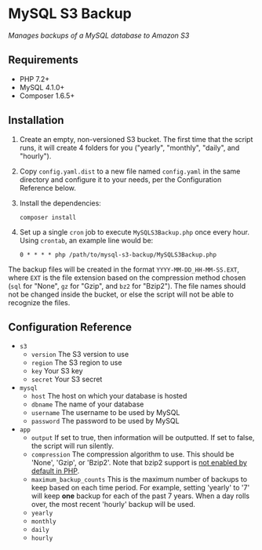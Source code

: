 # MySQL S3 Backup

*Manages backups of a MySQL database to Amazon S3*



## Requirements

- PHP 7.2+
- MySQL 4.1.0+
- Composer 1.6.5+



## Installation

1. Create an empty, non-versioned S3 bucket. The first time that the script runs, it will create 4 folders for you ("yearly", "monthly", "daily", and "hourly").

2. Copy `config.yaml.dist` to a new file named `config.yaml` in the same directory and configure it to your needs, per the Configuration Reference below.

3. Install the dependencies:

   ```
   composer install
   ```

4. Set up a single `cron` job to execute `MySQLS3Backup.php` once every hour. Using `crontab`, an example line would be:

   ```
   0 * * * * php /path/to/mysql-s3-backup/MySQLS3Backup.php
   ```

The backup files will be created in the format `YYYY-MM-DD_HH-MM-SS.EXT`, where `EXT` is the file extension based on the compression method chosen (`sql` for "None", `gz` for "Gzip", and `bz2` for "Bzip2"). The file names should not be changed inside the bucket, or else the script will not be able to recognize the files.



## Configuration Reference

- `s3`
  -  `version` The S3 version to use
  -  `region` The S3 region to use
  -  `key` Your S3 key
  -  `secret` Your S3 secret
- `mysql`
  -  `host` The host on which your database is hosted
  -  `dbname` The name of your database
  -  `username` The username to be used by MySQL
  -  `password` The password to be used by MySQL
- `app`
  -  `output` If set to true, then information will be outputted. If set to false, the script will run silently.
  -  `compression` The compression algorithm to use. This should be 'None', 'Gzip', or 'Bzip2'. Note that bzip2 support is [not enabled by default in PHP](http://php.net/manual/en/bzip2.installation.php).
  -  `maximum_backup_counts` This is the maximum number of backups to keep based on each time period. For example, setting 'yearly' to '7' will keep **one** backup for each of the past 7 years. When a day rolls over, the most recent 'hourly' backup will be used.
    -   `yearly`
    -   `monthly`
    -   `daily`
    -   `hourly`

